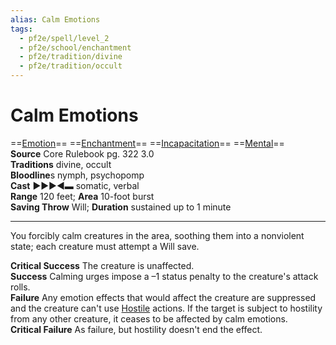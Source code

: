 ```yaml
---
alias: Calm Emotions
tags:
  - pf2e/spell/level_2
  - pf2e/school/enchantment
  - pf2e/tradition/divine
  - pf2e/tradition/occult
---
```


# Calm Emotions

==[Emotion](../../../Traits/Emotion.md)== ==[Enchantment](../../../Traits/Enchantment.md)== ==[Incapacitation](../../../Traits/Incapacitation.md)== ==[Mental](../../../Traits/Mental.md)==  
__Source__ Core Rulebook pg. 322 3.0  
**Traditions** divine, occult  
**Bloodline**s nymph, psychopomp  
**Cast** ►►►◄▬ somatic, verbal  
**Range** 120 feet; **Area** 10-foot burst  
**Saving Throw** Will; **Duration** sustained up to 1 minute

---

You forcibly calm creatures in the area, soothing them into a nonviolent state; each creature must attempt a Will save.

**Critical Success** The creature is unaffected.  
**Success** Calming urges impose a –1 status penalty to the creature's attack rolls.  
**Failure** Any emotion effects that would affect the creature are suppressed and the creature can't use [Hostile](../../../Conditions/Hostile.md) actions. If the target is subject to hostility from any other creature, it ceases to be affected by calm emotions.  
**Critical Failure** As failure, but hostility doesn't end the effect.
